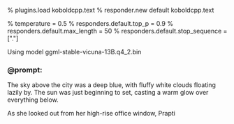 % plugins.load koboldcpp.text
% responder.new default koboldcpp.text

% temperature = 0.5
% responders.default.top_p = 0.9
% responders.default.max_length = 50
% responders.default.stop_sequence = ["."]

Using model ggml-stable-vicuna-13B.q4_2.bin

### @prompt:
The sky above the city was a deep blue, with fluffy white clouds floating lazily by. The sun was just beginning to set, casting a warm glow over everything below.

As she looked out from her high-rise office window, Prapti